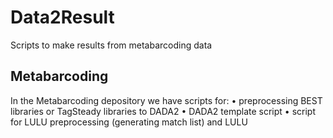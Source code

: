 # Data2Result
Scripts to make results from metabarcoding data


## Metabarcoding 
In the Metabarcoding depository we have scripts for:
• preprocessing BEST libraries or TagSteady libraries to DADA2
• DADA2 template script
• script for LULU preprocessing (generating match list) and LULU
